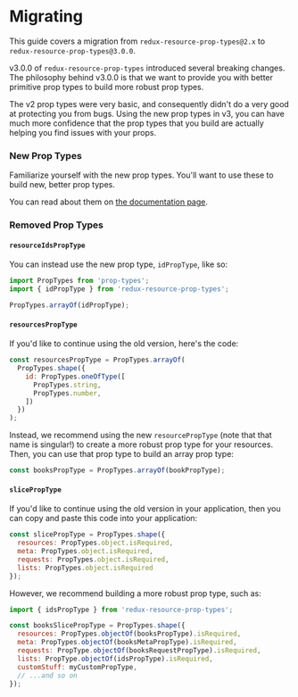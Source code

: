 # Migrating

This guide covers a migration from `redux-resource-prop-types@2.x` to `redux-resource-prop-types@3.0.0`.

v3.0.0 of `redux-resource-prop-types` introduced several breaking changes. The philosophy behind
v3.0.0 is that we want to provide you with better primitive prop types to build more robust
prop types.

The v2 prop types were very basic, and consequently didn't do a very good at protecting you from
bugs. Using the new prop types in v3, you can have much more confidence that the prop types
that you build are actually helping you find issues with your props.

### New Prop Types

Familiarize yourself with the new prop types. You'll want to use these to build new, better
prop types.

You can read about them on
[the documentation page](https://redux-resource.js.org/docs/extras/redux-resource-prop-types.html).

### Removed Prop Types

#### `resourceIdsPropType`

You can instead use the new prop type, `idPropType`, like so:

```js
import PropTypes from 'prop-types';
import { idPropType } from 'redux-resource-prop-types';

PropTypes.arrayOf(idPropType);
```

#### `resourcesPropType`

If you'd like to continue using the old version, here's the code:

```js
const resourcesPropType = PropTypes.arrayOf(
  PropTypes.shape({
    id: PropTypes.oneOfType([
      PropTypes.string,
      PropTypes.number,
    ])
  })
);
```

Instead, we recommend using the new `resourcePropType` (note that that name is singular!) to create
a more robust prop type for your resources. Then, you can use that prop type to build an array prop
type:

```js
const booksPropType = PropTypes.arrayOf(bookPropType);
```

#### `slicePropType`

If you'd like to continue using the old version in your application, then you can copy and paste this
code into your application:

```js
const slicePropType = PropTypes.shape({
  resources: PropTypes.object.isRequired,
  meta: PropTypes.object.isRequired,
  requests: PropTypes.object.isRequired,
  lists: PropTypes.object.isRequired
});
```

However, we recommend building a more robust prop type, such as:

```js
import { idsPropType } from 'redux-resource-prop-types';

const booksSlicePropType = PropTypes.shape({
  resources: PropTypes.objectOf(booksPropType).isRequired,
  meta: PropTypes.objectOf(booksMetaPropType).isRequired,
  requests: PropType.objectOf(booksRequestPropType).isRequired,
  lists: PropType.objectOf(idsPropType).isRequired,
  customStuff: myCustomPropType,
  // ...and so on
});
```